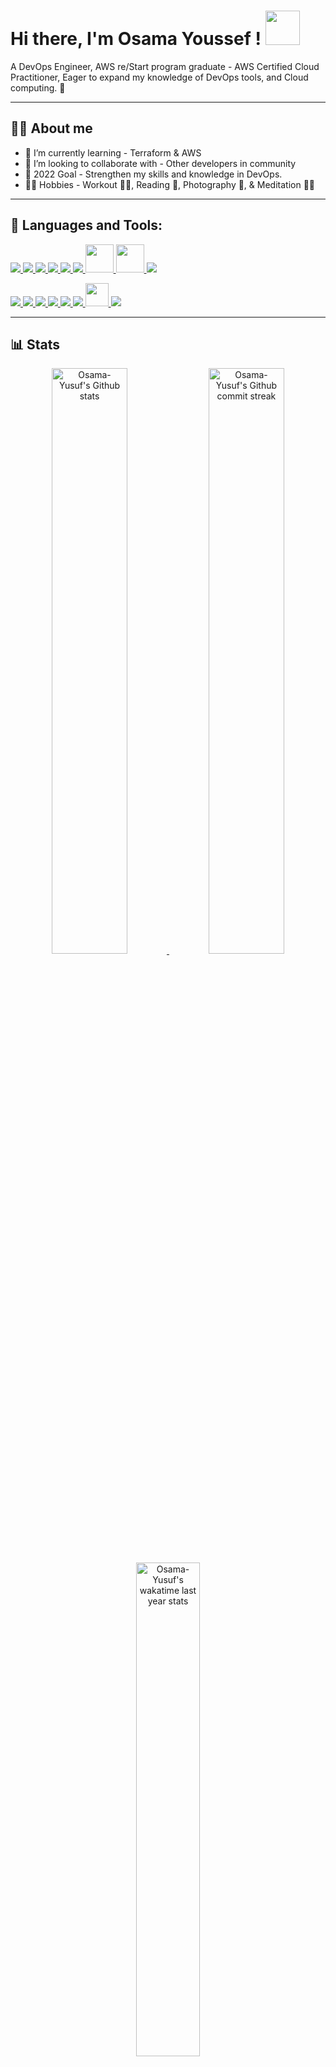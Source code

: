 # Hi there, I'm **Osama Youssef** !     <!--👋--> <img src="https://raw.githubusercontent.com/MartinHeinz/MartinHeinz/master/wave.gif" height="55px" width="55px">
 A DevOps Engineer, AWS re/Start program graduate - AWS Certified Cloud Practitioner, Eager to expand my knowledge of DevOps tools, and Cloud computing. 🧑

---

## **🙋‍♂️ About me**

<!-- - 🔭 I’m currently working on - getting a    -->
<!-- - 🤔 I'm looking for help - Learning Algorithms, Design Patterns, Solid Principles, & Data Structure. -->
- 🌱 I’m currently learning - Terraform & AWS
- 👯 I’m looking to collaborate with - Other developers in community
- 🥅 2022 Goal - Strengthen my skills and knowledge in DevOps.  
- 💆‍♂️ Hobbies - Workout 🏋️‍♂️, Reading 📖, Photography 📸, & Meditation 🧘‍♂️  

---

## 🚀 Languages and Tools:

<p align="left"> 
    <a href="https://opensource.com/resources/what-bash" target="_blank"> <img src="https://img.icons8.com/plasticine/60/000000/bash.png"/> </a>
    <a href="https://www.python.org/" target="_blank"> <img src="https://img.icons8.com/dusk/48/python.png"/> </a>  
    <a href="https://www.docker.com" target="_blank"> <img src="https://img.icons8.com/dusk/48/docker.png"/> </a> 
    <a href="https://www.kubernetes.io" target="_blank"> <img src="https://img.icons8.com/color/48/kubernetes.png"/> </a> 
    <a href="https://ansible.com" target="_blank"> <img src="https://img.icons8.com/color/48/ansible.png"/> </a> 
    <a href="https://ubuntu.com/" target="_blank"> <img src="https://img.icons8.com/color/48/linux.png"/> </a> 
    <a href="https://aws.com/" target="_blank"> <img width="45px" src="https://img.icons8.com/color/48/amazon-web-services.png"/> </a>  
    <a href="https://git-scm.com/" target="_blank"> <img width="45px" src="https://img.icons8.com/color/48/000000/git.png"/> </a>
    <a href="https://www.mysql.com/" target="_blank"> <img src="https://img.icons8.com/color/48/000000/mysql-logo.png"/> </a>
</p>
<p align="left"> 
    <a href="https://www.javascript.com/" target="_blank"> <img src="https://img.icons8.com/color/48/000000/javascript.png"/> </a> 
    <a href="https://www.w3.org/html/" target="_blank"> <img src="https://img.icons8.com/color/48/000000/html-5.png"/> </a> 
    <a href="https://www.w3schools.com/css/" target="_blank"> <img src="https://img.icons8.com/color/48/000000/css3.png"/> </a> 
    <a href="https://vuejs.org/" target="_blank"> <img src="https://img.icons8.com/color/48/000000/vue-js.png"/> </a> 
    <a href="https://getbootstrap.com" target="_blank"> <img src="https://img.icons8.com/color/48/000000/bootstrap.png"/> </a>  
    <a href="https://sass-lang.com/documentation/syntax" target="_blank"> <img src="https://img.icons8.com/color/48/000000/sass.png"/> </a> 
    <a href="https://jquery.com/" target="_blank"> <img width="37px" src="https://th.bing.com/th/id/R.3420e571b3d7a4a348d8fad91e3bfda4?rik=I00IQXt4sQdeMg&riu=http%3a%2f%2fwww.exuberantsolutions.com%2fcourse_logo%2fjquery-icon.png&ehk=XbQJOK2Gm0iFBOpFzOj%2f%2fFzFU3Pl03pskuZTQx%2faxM4%3d&risl=&pid=ImgRaw"/> </a> 
    <a href="https://www.php.net/" target="_blank"> <img src="https://img.icons8.com/offices/48/000000/php-logo.png"/> </a>  
</p>

---

## **📊 Stats**

 <div align="center" style="text-align:center">
    <a href="#">
        <img width="49%"  src="https://github-readme-stats.vercel.app/api?username=Osama-Yusuf&show_icons=true&theme=monokai&count_private=true"
            alt="Osama-Yusuf's Github stats">
    </a>
    <a href="#">
        <img width="49%"  src="https://github-readme-streak-stats.herokuapp.com/?user=Osama-Yusuf&theme=monokai"
            alt="Osama-Yusuf's Github commit streak">
    </a>
    <a href="https://wakatime.com/@Osama-Yusuf/">
        <img width="45%" src="https://github-readme-stats.vercel.app/api/top-langs/?username=Osama-Yusuf&langs_count=5&theme=tokyonight"
            alt="Osama-Yusuf's wakatime last year stats">
    </a>
</div>

---

## **📫 How to reach me**
<div align="center" style="text-align:center">
    <a href="mailto:osama9mohamed5@gmail.com">
        <img src="https://img.shields.io/badge/-Gmail-EA4335?style=for-the-badge&logo=Gmail&logoColor=white"
            alt="Osama's Gmail">
    </a>
    <a href="https://www.linkedin.com/in/osama--youssef">
        <img src="https://img.shields.io/badge/LinkedIn-0A66C2?style=for-the-badge&logo=linkedin&logoColor=white"
            alt="Osama's LinkedIn">
    </a>
     <a href="https://twitter.com/Osama__Yusuf">
        <img src="https://img.shields.io/badge/twitter-blue?style=for-the-badge&logo=twitter&logoColor=white" 
            alt="Osama's twitter">
    </a>
    <a href="https://www.instagram.com/osama_youssf/">
        <img src="https://img.shields.io/badge/Instagram-E4405F?style=for-the-badge&logo=instagram&logoColor=white" 
            alt="Osama's instagram">
    </a>
     <a href="https://stackoverflow.com/users/14504222/osama-mohamed">
        <img src="https://img.shields.io/badge/-SO-F58025?style=for-the-badge&logo=StackOverflow&logoColor=white"
            alt="Osama's StackOverflow">
    </a>
     <a href="https://octolife.vercel.app/Osama-Yusuf">
        <img src="https://img.shields.io/badge/OctoLife-333?style=for-the-badge&logo=github&logoColor=white"
            alt="Osama's octolife">
    </a>
<!--      <a href="https://dev.to/osamayusuf">
        <img src="https://img.shields.io/badge/Dev.to-0A0A0A?style=for-the-badge&logo=dev.to&logoColor=white"
            alt="Osama's dev.to">
    </a>
</div> -->
<!--      <a href="https://profile.codersrank.io/user/osama-yusuf/">
        <img src="https://img.shields.io/badge/CodersRank-67A4AC?style=for-the-badge&logo=codersrank&logoColor=white"
            alt="Osama's CodersRank">
    </a> -->
<!--      <a href="https://discord.gg/nZ5jNUm9SS">
        <img src="https://img.shields.io/badge/Discord-7289DA?style=for-the-badge&logo=discord&logoColor=white"
            alt="Osama's discord">
    </a> -->
                                    
---

<br>

_Made by **[@Osama-Yusuf](https://github.com/osama-yusuf)**_

![](https://komarev.com/ghpvc/?username=osama-yusuf&color=red)
<a href="https://github.com/osama-yusuf?tab=followers"><img src="https://img.shields.io/github/followers/osama-yusuf?label=Followers&style=social" alt="GitHub Badge"></a>
